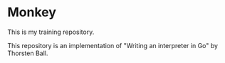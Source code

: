 # Monkey 
This is my training repository.

This repository is an implementation of "Writing an interpreter in Go" by Thorsten Ball.